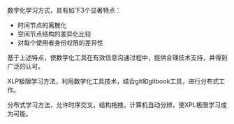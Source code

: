 数字化学习方式，具有如下3个显著特点：

* 时间节点的离散化
* 空间节点结构的差异化比较
* 对每个使用者身份权限的差异性

基于上述特点，使数字化工具在有效信息沟通过程中，提供合理技术支持，并得到广泛的认可。

XLP极限学习方法，利用数字化工具技术，结合git和gitbook工具，进行分布式工作。

分布式学习方法，允许时序交叉，结构拖拽，计算机自动分辨，使XPL极限学习成为可能。
